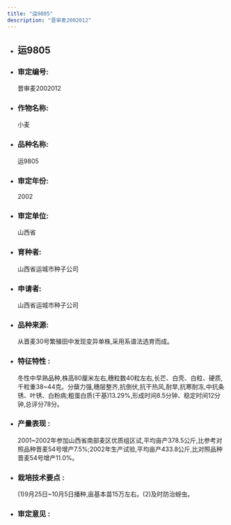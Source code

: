 ```yaml
---
title: "运9805"
description: "晋审麦2002012"
---
```

* ## 运9805
* ###  审定编号:  
   晋审麦2002012

*  ### 作物名称:  
   小麦

*   ###  品种名称: 
    运9805

*   ### 审定年份: 
    2002

*   ### 审定单位:  
    山西省

*   ### 育种者:  
    山西省运城市种子公司

*   ### 申请者:  
    山西省运城市种子公司

*   ### 品种来源:  
    从晋麦30号繁殖田中发现变异单株,采用系谱法选育而成。

*   ### 特征特性 : 
    冬性中早熟品种,株高80厘米左右,穗粒数40粒左右,长芒、白壳、白粒、硬质,千粒重38~44克。分蘖力强,穗层整齐,抗倒伏,抗干热风,耐旱,抗寒耐冻,中抗条锈、叶锈、白粉病;粗蛋白质(干基)13.29%,形成时间8.5分钟、稳定时间12分钟,总评分78分。

*   ### 产量表现 : 
    2001~2002年参加山西省南部麦区优质组区试,平均亩产378.5公斤,比参考对照品种晋麦54号增产7.5%;2002年生产试验,平均亩产433.8公斤,比对照品种晋麦54号增产11.0%。

*   ### 栽培技术要点 : 
    (1)9月25日~10月5日播种,亩基本苗15万左右。(2)及时防治蚜虫。

*   ### 审定意见 : 
    
